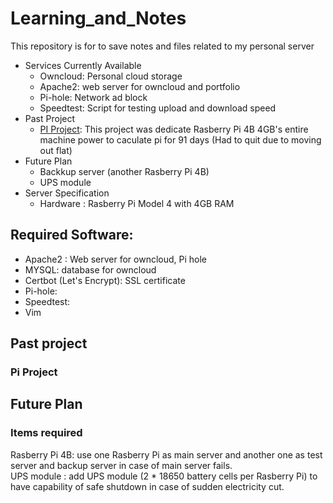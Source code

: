 # Learning_and_Notes
This repository is for to save notes and files related to my personal server
- Services Currently Available
  - Owncloud: Personal cloud storage 
  - Apache2: web server for owncloud and portfolio
  - Pi-hole: Network ad block 
  - Speedtest: Script for testing upload and download speed
- Past Project
  - [PI Project](https://github.com/Mizuki14/Learning_and_Notes/tree/main/Pi_Project): This project was dedicate Rasberry Pi 4B 4GB's entire machine power to caculate pi for 91 days (Had to quit due to moving out flat)
- Future Plan
  - Backkup server (another Rasberry Pi 4B)
  - UPS module
- Server Specification
  - Hardware : Rasberry Pi Model 4 with 4GB RAM


## Required Software:
- Apache2 : Web server for owncloud, Pi hole
- MYSQL: database for owncloud
- Certbot (Let's Encrypt): SSL certificate
- Pi-hole:
- Speedtest:
- Vim

## Past project
### Pi Project 


## Future Plan

### Items required
Rasberry Pi 4B: use one Rasberry Pi as main server and another one as test server and backup server in case of main server fails. <br>
UPS module : add UPS module (2 * 18650 battery cells per Rasberry Pi) to have capability of safe shutdown in case of sudden electricity cut. <br>






